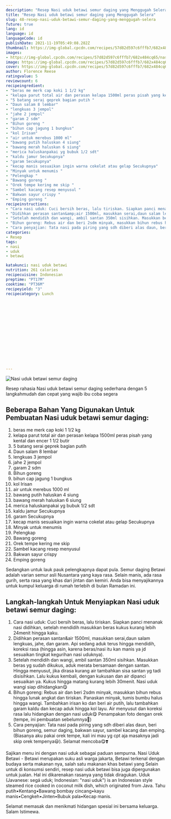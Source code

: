 ```yaml
---
description: "Resep Nasi uduk betawi semur daging yang Menggugah Selera"
title: "Resep Nasi uduk betawi semur daging yang Menggugah Selera"
slug: 48-resep-nasi-uduk-betawi-semur-daging-yang-menggugah-selera
future: true
lang: id
language: id
languageCode: id
publishDate: 2021-11-19T05:49:08.282Z 
thumbnail: https://img-global.cpcdn.com/recipes/57d82d597c6fffb7/682x484cq65/nasi-uduk-betawi-semur-daging-foto-resep-utama.webp
images:
- https://img-global.cpcdn.com/recipes/57d82d597c6fffb7/682x484cq65/nasi-uduk-betawi-semur-daging-foto-resep-utama.webp
image: https://img-global.cpcdn.com/recipes/57d82d597c6fffb7/682x484cq65/nasi-uduk-betawi-semur-daging-foto-resep-utama.webp
cover: https://img-global.cpcdn.com/recipes/57d82d597c6fffb7/682x484cq65/nasi-uduk-betawi-semur-daging-foto-resep-utama.webp
author: Florence Reese
ratingvalue: 5
reviewcount: 6
recipeingredient:
- "beras me merk cap koki 1 1/2 kg"
- "kelapa parut total air dan perasan kelapa 1500ml peras pisah yang kental dan encer 1 1/2 butir"
- "5 batang serai geprek bagian putih "
- "Daun salam 8 lembar"
- "lengkuas 3 jempol"
- "jahe 2 jempol"
- "garam 2 sdm"
- "Bihun goreng "
- "bihun cap jagung 1 bungkus"
- "kol Irisan"
- "air untuk merebus 1000 ml"
- "bawang putih haluskan 4 siung"
- "bawang merah haluskan 6 siung"
- "merica haluskanpakai yg bubuk 1/2 sdt"
- "kaldu jamur Secukupnya"
- "garam Secukupnya"
- "kecap manis sesuaikan ingin warna cokelat atau gelap Secukupnya"
- "Minyak untuk menumis "
- "Pelengkap "
- "Bawang goreng "
- "Orek tempe kering me skip "
- "Sambel kacang resep menyusul "
- "Bakwan sayur crispy "
- "Emping goreng "
recipeinstructions:
- "Cara nasi uduk: Cuci bersih beras, lalu tiriskan. Siapkan panci menanak nasi didihkan, setelah mendidih masukkan beras kukus kurang lebih 24menit hingga kaku."
- "Didihkan perasan santan&amp;air 1500ml, masukkan serai,daun salam lengkuas, jahe, dan garam. Api sedang aduk terus hingga mendidih, koreksi rasa (hingga asin, karena beras/nasi itu kan manis ya jd sesuaikan tingkat kegurihan nasi uduknya)."
- "Setelah mendidih dan wangi, ambil santan 350ml sisihkan. Masukkan beras yg sudah dikukus, aduk merata bersamaan dengan santan. Hingga menyusut, jika dirasa kurang air tambahkan sisa santan yg tadi disisihkan. Lalu kukus kembali, dengan kukusan dan air dipanci sesuaikan ya. Kukus hingga matang kurang lebih 30menit. Nasi uduk wangi siap dihidangkan😋"
- "Bihun goreng: Rebus air dan beri 2sdm minyak, masukkan bihun rebus hingga lunak angkat dan tiriskan. Panaskan minyak, tumis bumbu halus hingga wangi. Tambahkan irisan ko dan beri air putih, lalu tambahkan garam kaldu dan kecap aduk hingga kol layu. Air menyusut dan koreksi rasa lalu hidangkan dengan nasi uduk😋 Penampakan foto dengan orek (tempe, ini pembuatan sebelumnya😬)"
- "Cara penyajian: Tata nasi pada piring yang sdh diberi alas daun, beri bihun goreng, semur daging, bakwan sayur, sambel kacang dan emping. (Biasanya aku pakai orek tempe, kali ini mau yg cpt aja masaknya jadi skip orek tempenya😃). Selamat mencoba😋❣️"
categories:
- Resep
tags:
- nasi
- uduk
- betawi

katakunci: nasi uduk betawi 
nutrition: 261 calories
recipecuisine: Indonesian
preptime: "PT17M"
cooktime: "PT36M"
recipeyield: "3"
recipecategory: Lunch


     
    
    
    
    
    
    
    
    
    
    
      
    
---
```



![Nasi uduk betawi semur daging](https://img-global.cpcdn.com/recipes/57d82d597c6fffb7/682x484cq65/nasi-uduk-betawi-semur-daging-foto-resep-utama.webp)

Resep rahasia Nasi uduk betawi semur daging  sederhana dengan 5 langkahmudah dan cepat yang wajib ibu coba segera

<!--inarticleads1-->

## Beberapa Bahan Yang Digunakan Untuk Pembuatan Nasi uduk betawi semur daging:

1. beras me merk cap koki 1 1/2 kg
1. kelapa parut total air dan perasan kelapa 1500ml peras pisah yang kental dan encer 1 1/2 butir
1. 5 batang serai geprek bagian putih 
1. Daun salam 8 lembar
1. lengkuas 3 jempol
1. jahe 2 jempol
1. garam 2 sdm
1. Bihun goreng 
1. bihun cap jagung 1 bungkus
1. kol Irisan
1. air untuk merebus 1000 ml
1. bawang putih haluskan 4 siung
1. bawang merah haluskan 6 siung
1. merica haluskanpakai yg bubuk 1/2 sdt
1. kaldu jamur Secukupnya
1. garam Secukupnya
1. kecap manis sesuaikan ingin warna cokelat atau gelap Secukupnya
1. Minyak untuk menumis 
1. Pelengkap 
1. Bawang goreng 
1. Orek tempe kering me skip 
1. Sambel kacang resep menyusul 
1. Bakwan sayur crispy 
1. Emping goreng 

Sedangkan untuk lauk pauk pelengkapnya dapat pula. Semur daging Betawi adalah varian semur asli Nusantara yang kaya rasa. Selain manis, ada rasa gurih, serta rasa yang khas dari jintan dan kemiri. Anda bisa menyajikannya untuk kumpul keluarga di rumah terlebih di bulan Ramadan ini. 

<!--inarticleads2-->

## Langkah-langkah Untuk Menyiapkan Nasi uduk betawi semur daging:

1. Cara nasi uduk: Cuci bersih beras, lalu tiriskan. Siapkan panci menanak nasi didihkan, setelah mendidih masukkan beras kukus kurang lebih 24menit hingga kaku.
1. Didihkan perasan santan&amp;air 1500ml, masukkan serai,daun salam lengkuas, jahe, dan garam. Api sedang aduk terus hingga mendidih, koreksi rasa (hingga asin, karena beras/nasi itu kan manis ya jd sesuaikan tingkat kegurihan nasi uduknya).
1. Setelah mendidih dan wangi, ambil santan 350ml sisihkan. Masukkan beras yg sudah dikukus, aduk merata bersamaan dengan santan. Hingga menyusut, jika dirasa kurang air tambahkan sisa santan yg tadi disisihkan. Lalu kukus kembali, dengan kukusan dan air dipanci sesuaikan ya. Kukus hingga matang kurang lebih 30menit. Nasi uduk wangi siap dihidangkan😋
1. Bihun goreng: Rebus air dan beri 2sdm minyak, masukkan bihun rebus hingga lunak angkat dan tiriskan. Panaskan minyak, tumis bumbu halus hingga wangi. Tambahkan irisan ko dan beri air putih, lalu tambahkan garam kaldu dan kecap aduk hingga kol layu. Air menyusut dan koreksi rasa lalu hidangkan dengan nasi uduk😋 Penampakan foto dengan orek (tempe, ini pembuatan sebelumnya😬)
1. Cara penyajian: Tata nasi pada piring yang sdh diberi alas daun, beri bihun goreng, semur daging, bakwan sayur, sambel kacang dan emping. (Biasanya aku pakai orek tempe, kali ini mau yg cpt aja masaknya jadi skip orek tempenya😃). Selamat mencoba😋❣️


Sajikan menu ini dengan nasi uduk sebagai paduan sempurna. Nasi Uduk Betawi - Betawi merupakan suku asli warga jakarta, Betawi terkenal dengan budaya serta makanan nya, salah satu makanan khas betawi yang Selain untuk di konsumsi sendiri, resep nasi uduk betawi bisa juga dipergunakan untuk jualan. Hal ini dikarenakan rasanya yang tidak diragukan. Uduk (Javanese: segá uduk; Indonesian: &#34;nasi uduk&#34;) is an Indonesian style steamed rice cooked in coconut milk dish, which originated from Java. Tahu putih•Kentang•Bawang bombay cincang•kayu manis•Cengkeh•Jinten•Bubuk pala•Kecap manis. 

Selamat memasak dan menikmati hidangan spesial ini bersama keluarga. Salam Istimewa.
